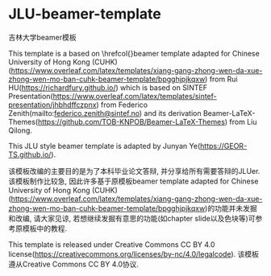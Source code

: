 # JLU-beamer-template
吉林大学beamer模板

This template is a based on \hrefcol{}beamer template adapted for Chinese University of Hong Kong (CUHK)(https://www.overleaf.com/latex/templates/xiang-gang-zhong-wen-da-xue-zhong-wen-mo-ban-cuhk-beamer-template/bpgghjpjkqxw) from Rui HU(https://richardfury.github.io/) which is based on SINTEF Presentation(https://www.overleaf.com/latex/templates/sintef-presentation/jhbhdffczpnx) from Federico Zenith(mailto:federico.zenith@sintef.no) and its derivation Beamer-LaTeX-Themes(https://github.com/TOB-KNPOB/Beamer-LaTeX-Themes) from Liu Qilong. 

This JLU style beamer template is adapted by Junyan Ye(https://GEOR-TS.github.io/).

该模板改编的主要目的是为了本科毕业论文答辩, 并分享给所有需要答辩的JLUer. 该模板制作比较急, 因此许多基于原模板beamer template adapted for Chinese University of Hong Kong (CUHK)(https://www.overleaf.com/latex/templates/xiang-gang-zhong-wen-da-xue-zhong-wen-mo-ban-cuhk-beamer-template/bpgghjpjkqxw)的功能并未发掘和改编, 请大家见谅, 若想继续发掘有意思的功能(如chapter slide以及色块等)可参考原模板中的教程.

This template is released under Creative Commons CC BY 4.0 license(https://creativecommons.org/licenses/by-nc/4.0/legalcode). 该模板遵从Creative Commons CC BY 4.0协议.
